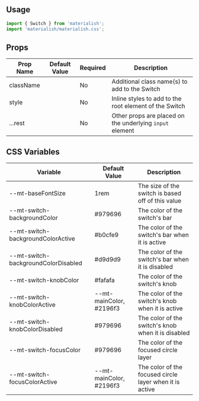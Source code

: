 ## Usage

```jsx
import { Switch } from 'materialish';
import 'materialish/materialish.css';
```

## Props

| Prop Name | Default Value | Required | Description                                              |
| --------- | ------------- | -------- | -------------------------------------------------------- |
| className |               | No       | Additional class name(s) to add to the Switch            |
| style     |               | No       | Inline styles to add to the root element of the Switch   |
| ...rest   |               | No       | Other props are placed on the underlying `input` element |

## CSS Variables

| Variable                            | Default Value           | Description                                             |
| ----------------------------------- | ----------------------- | ------------------------------------------------------- |
| --mt-baseFontSize                   | 1rem                    | The size of the switch is based off of this value       |
| --mt-switch-backgroundColor         | #979696                 | The color of the switch's bar                           |
| --mt-switch-backgroundColorActive   | #b0cfe9                 | The color of the switch's bar when it is active         |
| --mt-switch-backgroundColorDisabled | #d9d9d9                 | The color of the switch's bar when it is disabled       |
| --mt-switch-knobColor               | #fafafa                 | The color of the switch's knob                          |
| --mt-switch-knobColorActive         | --mt-mainColor, #2196f3 | The color of the switch's knob when it is active        |
| --mt-switch-knobColorDisabled       | #979696                 | The color of the switch's knob when it is disabled      |
| --mt-switch-focusColor              | #979696                 | The color of the focused circle layer                   |
| --mt-switch-focusColorActive        | --mt-mainColor, #2196f3 | The color of the focused circle layer when it is active |
